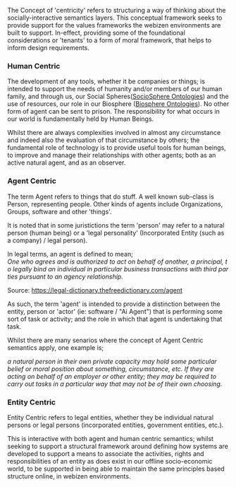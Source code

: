 
The Concept of 'centricity' refers to structuring a way of thinking about the socially-interactive semantics layers.  This conceptual framework seeks to provide support for the values frameworks the webizen environments are built to support.  In-effect, providing some of the foundational considerations or 'tenants' to a form of moral framework, that helps to inform design requirements.

### Human Centric
The development of any tools, whether it be companies or things; is intended to support the needs of humanity and/or members of our human family, and through us, our Social Spheres([SocioSphere Ontologies](SocioSphere%20Ontologies.md)) and the use of resources, our role in our Biosphere ([Biosphere Ontologies](Biosphere%20Ontologies.md)).  No other form of agent can be sent to prison.  The responsibility for what occurs in our world is fundamentally held by Human Beings.  

Whilst there are always complexities involved in almost any circumstance and indeed also the evaluation of that circumstance by others; the fundamental role of technology is to provide useful tools for human beings, to improve and manage their relationships with other agents; both as an active natural agent, and as an observer.  

### Agent Centric

The term Agent refers to things that do stuff. A well known sub-class is Person, representing people. Other kinds of agents include Organizations, Groups, software and other 'things'.

It is noted that in some juristictions the term 'person' may refer to a natural person (human being) or a 'legal personality' (Incorporated Entity (such as a company) / legal person). 

In legal terms, an agent is defined to mean;
*One who agrees and is authorized to act on behalf of another, a principal, to legally bind an individual in particular business transactions with third parties pursuant to an agency relationship.*

Source: https://legal-dictionary.thefreedictionary.com/agent

As such, the term 'agent' is intended to provide a distinction between the entity, person or 'actor' (ie: software / "Ai Agent") that is performing some sort of task or activity; and the role in which that agent is undertaking that task.  

Whilst there are many senarios where the concept of Agent Centric semantics apply, one example is;

*a natural person in their own private capacity may hold some particular belief or moral position about something, circumstance, etc.  If they are acting on behalf of an employer or other entity; they may be required to carry out tasks in a particular way that may not be of their own choosing.*  

### Entity Centric

Entity Centric refers to legal entities, whether they be individual natural persons or legal persons (incorporated entities, government entities, etc.).  

This is interactive with both agent and human centric semantics; whilst seeking to support a structural framework around defining how systems are developed to support a means to associate the activities, rights and responsibilities of an entity as does exist in our offline socio-economic world, to be supported in being able to maintain the same principles based structure online, in webizen environments. 


